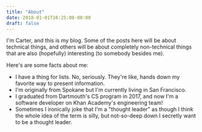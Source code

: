```yaml
---
title: "About"
date: 2018-01-01T16:25:08-08:00
draft: false
---
```


I'm Carter, and this is my blog. Some of the posts here will be about technical things, and others will be about completely non-technical things that are also (hopefully) interesting (to somebody besides me).


Here's are some facts about me:

* I have a thing for lists. No, seriously. They're like, hands down my favorite way to present information.
* I'm originally from Spokane but I'm currently living in San Francisco.
* I graduated from Dartmouth's CS program in 2017, and now I'm a software developer on Khan Academy's engineering team!
* Sometimes I ironically joke that I'm a "thought leader" as though I think the whole idea of the term is silly, but not-so-deep down I secretly want to be a thought leader.

